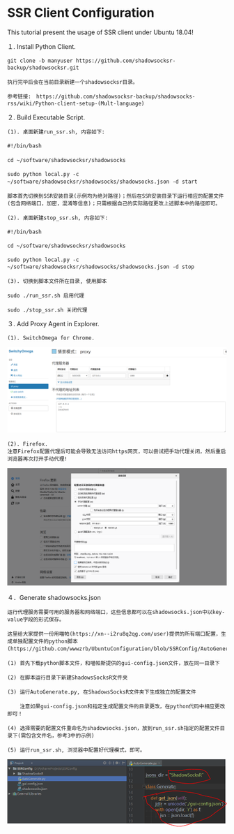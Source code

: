 # SSR Client Configuration
This tutorial present the usage of SSR client under Ubuntu 18.04!

１. Install Python Client.

    git clone -b manyuser https://github.com/shadowsocksr-backup/shadowsocksr.git

    执行完毕后会在当前目录新建一个shadowsocksr目录。

    参考链接:　https://github.com/shadowsocksr-backup/shadowsocks-rss/wiki/Python-client-setup-(Mult-language)

２. Build Executable Script.

    (1). 桌面新建run_ssr.sh, 内容如下:

    #!/bin/bash

    cd ~/software/shadowsocksr/shadowsocks　

    sudo python local.py -c ~/software/shadowsocksr/shadowsocks/shadowsocks.json -d start　

    脚本首先切换到SSR安装目录(示例均为绝对路径)；然后在SSR安装目录下运行相应的配置文件(包含网络端口，加密，混淆等信息)；只需根据自己的实际路径更改上述脚本中的路径即可。

    (2). 桌面新建stop_ssr.sh, 内容如下:

    #!/bin/bash

    cd ~/software/shadowsocksr/shadowsocks

    sudo python local.py -c ~/software/shadowsocksr/shadowsocks/shadowsocks.json -d stop

    (3). 切换到脚本文件所在目录, 使用脚本

    sudo ./run_ssr.sh 启用代理

    sudo ./stop_ssr.sh 关闭代理

３. Add Proxy Agent in Explorer.

    (1). SwitchOmega for Chrome.
![avatar](https://github.com/wwwzrb/UbuntuConfiguration/blob/SSRConfig/ChromeSwitchOmega.png)

    (2). Firefox.
    注意Firefox配置代理后可能会导致无法访问https网页，可以尝试把手动代理关闭，然后重启浏览器再次打开手动代理!
![avatar](https://github.com/wwwzrb/UbuntuConfiguration/blob/SSRConfig/FirefoxProxy.png)

４．Generate shadowsocks.json

    运行代理服务需要可用的服务器和网络端口，这些信息都可以在shadowsocks.json中以key-value字段的形式保存。
    
    这里给大家提供一份用喵帕(https://xn--i2ru8q2qg.com/user)提供的所有端口配置，生成单独配置文件的python脚本(https://github.com/wwwzrb/UbuntuConfiguration/blob/SSRConfig/AutoGenerate.py)。
    
    (1) 首先下载python脚本文件，和喵帕斯提供的gui-config.json文件，放在同一目录下
    
    (2) 在脚本运行目录下新建ShadowsSocksR文件夹
    
    (3) 运行AutoGenerate.py, 在ShadowsSocksR文件夹下生成独立的配置文件
    
        注意如果gui-config.json和指定生成配置文件的目录更改，在python代码中相应更改即可！
    
    (4) 选择需要的配置文件重命名为shadowsocks.json，放到run_ssr.sh指定的配置文件目录下(需包含文件名，参考3中的示例)
    
    (5) 运行run_ssr.sh, 浏览器中配置好代理模式，即可。
 
![avatar](https://github.com/wwwzrb/UbuntuConfiguration/blob/SSRConfig/GenerateConfig.PNG)







